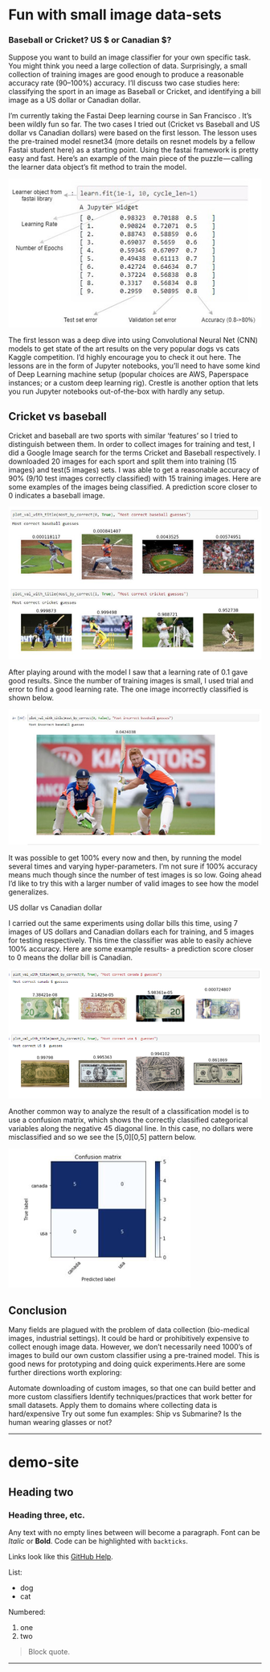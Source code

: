 
# Fun with small image data-sets
### Baseball or Cricket? US $ or Canadian $?

Suppose you want to build an image classifier for your own specific task. You might think you need a large collection of data. Surprisingly, a small collection of training images are good enough to produce a reasonable accuracy rate (90–100%) accuracy. I’ll discuss two case studies here: classifying the sport in an image as Baseball or Cricket, and identifying a bill image as a US dollar or Canadian dollar.

I’m currently taking the Fastai Deep learning course in San Francisco . It’s been wildly fun so far. The two cases I tried out (Cricket vs Baseball and US dollar vs Canadian dollars) were based on the first lesson. The lesson uses the pre-trained model resnet34 (more details on resnet models by a fellow Fastai student here) as a starting point. Using the fastai framework is pretty easy and fast. Here’s an example of the main piece of the puzzle — calling the learner data object’s fit method to train the model.

![Training Example](traineg.jpeg)

The first lesson was a deep dive into using Convolutional Neural Net (CNN) models to get state of the art results on the very popular dogs vs cats Kaggle competition. I’d highly encourage you to check it out here. The lessons are in the form of Jupyter notebooks, you’ll need to have some kind of Deep Learning machine setup (popular choices are AWS, Paperspace instances; or a custom deep learning rig). Crestle is another option that lets you run Jupyter notebooks out-of-the-box with hardly any setup.

## Cricket vs baseball


Cricket and baseball are two sports with similar ‘features’ so I tried to distinguish between them. In order to collect images for training and test, I did a Google Image search for the terms Cricket and Baseball respectively. I downloaded 20 images for each sport and split them into training (15 images) and test(5 images) sets. I was able to get a reasonable accuracy of 90% (9/10 test images correctly classified) with 15 training images. Here are some examples of the images being classified. A prediction score closer to 0 indicates a baseball image.

![Cricket vs Baseball](cricvsbaseball.jpeg)

After playing around with the model I saw that a learning rate of 0.1 gave good results. Since the number of training images is small, I used trial and error to find a good learning rate. The one image incorrectly classified is shown below.

![Incorrect Baseball](wrongbaseball.jpeg)

It was possible to get 100% every now and then, by running the model several times and varying hyper-parameters. I’m not sure if 100% accuracy means much though since the number of test images is so low. Going ahead I’d like to try this with a larger number of valid images to see how the model generalizes.

US dollar vs Canadian dollar

I carried out the same experiments using dollar bills this time, using 7 images of US dollars and Canadian dollars each for training, and 5 images for testing respectively. This time the classifier was able to easily achieve 100% accuracy. Here are some example results- a prediction score closer to 0 means the dollar bill is Canadian.

![US vs Canadian](usdvscad.png)

Another common way to analyze the result of a classification model is to use a confusion matrix, which shows the correctly classified categorical variables along the negative 45 diagonal line. In this case, no dollars were misclassified and so we see the [5,0][0,5] pattern below.

![Confusion](confusion.jpeg)


## Conclusion

Many fields are plagued with the problem of data collection (bio-medical images, industrial settings). It could be hard or prohibitively expensive to collect enough image data. However, we don’t necessarily need 1000’s of images to build our own custom classifier using a pre-trained model. This is good news for prototyping and doing quick experiments.Here are some further directions worth exploring:

Automate downloading of custom images, so that one can build better and more custom classifiers
Identify techniques/practices that work better for small datasets. Apply them to domains where collecting data is hard/expensive
Try out some fun examples: Ship vs Submarine? Is the human wearing glasses or not?


---------------


# demo-site

## Heading two

### Heading three, etc.

Any text with no empty lines between will become a paragraph.
Font can be *Italic* or **Bold**.
Code can be highlighted with `backticks`.

Links look like this [GitHub Help](https://help.github.com/).

List:
- dog
- cat

Numbered:
1. one
2. two 

> Block quote.

----
